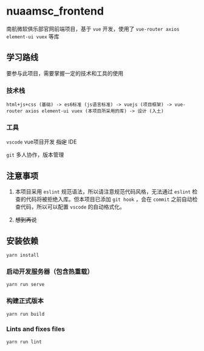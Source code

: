 # nuaamsc_frontend

南航微软俱乐部官网前端项目，基于 `vue` 开发，使用了 `vue-router axios element-ui vuex` 等库

## 学习路线

要参与此项目，需要掌握一定的技术和工具的使用

### 技术栈

```shell
html+js+css (基础) -> es6标准 (js语言标准) -> vuejs (项目框架) -> vue-router axios element-ui vuex (本项目所采用的库) -> 设计 (入土)
```

### 工具

`vscode` vue项目开发 ~~指定~~ IDE

`git` 多人协作，版本管理

## 注意事项

1. 本项目采用 `eslint` 规范语法，所以请注意规范代码风格，无法通过 `eslint` 检查的代码将被拒绝入库。但本项目已添加 `git hook` ，会在 `commit` 之前自动检查代码，所以可以配置 `vscode` 的自动格式化。

2. ~~想到再说~~

## 安装依赖
```
yarn install
```

### 启动开发服务器（包含热重载）
```
yarn run serve
```

### 构建正式版本
```
yarn run build
```

### Lints and fixes files
```
yarn run lint
```
